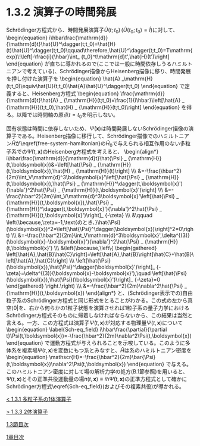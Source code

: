# 1.3.2 演算子の時間発展
Schrödinger方程式から、時間発展演算子$\hat{U}(t;t_0)\,(\hat{U}(t_0;t_0)=\hat{I})$に対して、
	\begin{equation}
		i\hbar\frac{\mathrm{d}}{\mathrm{d}t}\hat{U}^\dagger(t;t_0)=\hat{H}(t)\hat{U}^\dagger(t;t_0)\qquad\therefore\,\hat{U}^\dagger(t;t_0)=T\mathrm{exp}\\!\left[-\frac{i}{\hbar}\int_ {t_0}^t\mathrm{d}t'\,\hat{H}(t')\right]
	\end{equation}
が直ちに導かれるので(ここでは一般に時間依存しうるハミルトニアンで考えている)、Schrödinger描像からHeisenberg描像に移り、時間発展を押し付けた演算子を
	\begin{equation}
		\hat{A} _\mathrm{H}(t;t_0)\equiv\hat{U}(t;t_0)\hat{A}\hat{U}^\dagger(t;t_0)
	\end{equation}
で定義すると、Heisenberg方程式
	\begin{equation}
		\frac{\mathrm{d}}{\mathrm{d}t}\hat{A} _ {\mathrm{H}}(t;t_0)=\frac{1}{i\hbar}\left[\hat{A} _ {\mathrm{H}}(t;t_0),\hat{H} _ {\mathrm{H}}(t;t_0)\right]
	\end{equation}
を得る。以降では時間軸の原点$t=t_0$を明示しない。
			
固有状態は時間に依存しないため、$\hat{\Psi}(\boldsymbol{x})$は時間発展しないSchrödinger描像の演算子である。Heisenberg描像に移行して、Schrödinger描像でのハミルトニアン$\hat{H}$が\eqref{free-system-hamiltonian}の$\hat{H} _ 0$で与えられる相互作用のない多粒子系での$\hat{\Psi}(t,\boldsymbol{x})$のHeisenberg方程式を考えると、
	\begin{align\*}
		i\hbar\frac{\mathrm{d}}{\mathrm{d}t}\hat{\Psi} _ {\mathrm{H}}(t,\boldsymbol{x})&=\left[\hat{\Psi} _ {\mathrm{H}}(t,\boldsymbol{x}),\hat{H} _ {\mathrm{H}}(t)\right] \\\\\\
		&=-\frac{\hbar^2}{2m}\int_V\mathrm{d}^3\boldsymbol{x}'\left[\hat{\Psi} _ {\mathrm{H}}(t,\boldsymbol{x}),\hat{\Psi} _ {\mathrm{H}}^\dagger(t,\boldsymbol{x}'){\nabla'}^2\hat{\Psi} _ {\mathrm{H}}(t,\boldsymbol{x}')\right] \\\\\\
		&=-\frac{\hbar^2}{2m}\int_V\mathrm{d}^3\boldsymbol{x}'\left[\hat{\Psi} _ {\mathrm{H}}(t,\boldsymbol{x}),\hat{\Psi} _ {\mathrm{H}}^\dagger(t,\boldsymbol{x}'){\nabla'}^2\hat{\Psi} _ {\mathrm{H}}(t,\boldsymbol{x}')\right]_ {-\zeta} \\\\\\
		&\qquad \left(\because\,\zeta=-1\,\text{のとき、}\hat{\Psi}(\boldsymbol{x})^2=\left[\hat{\Psi}^\dagger(\boldsymbol{x})\right]^2=0\right) \\\\\\
		&=-\frac{\hbar^2}{2m}\int_V\mathrm{d}^3\boldsymbol{x}'\,\delta^{(3)}(\boldsymbol{x}-\boldsymbol{x}'){\nabla'}^2\hat{\Psi} _ {\mathrm{H}}(t,\boldsymbol{x}') \\\\\\
		&\left(\because\,\left\\{
			\begin{gathered}
				\left[\hat{A},\hat{B}\hat{C}\right]=\left[\hat{A},\hat{B}\right]\hat{C}+\hat{B}\left[\hat{A},\hat{C}\right] \\\\\\
				\left[\hat{\Psi}(\boldsymbol{x}),\hat{\Psi}^\dagger(\boldsymbol{x}')\right]_ {-\zeta}=\delta^{(3)}(\boldsymbol{x}-\boldsymbol{x}'),\quad \left[\hat{\Psi}(\boldsymbol{x}),\hat{\Psi}(\boldsymbol{x}')\right]_ {-\zeta}=0
			\end{gathered}
		\right.\right) \\\\\\
		&=-\frac{\hbar^2}{2m}\nabla^2\hat{\Psi} _ {\mathrm{H}}(t,\boldsymbol{x})
	\end{align\*}
と、(Schrödinger表示での)自由粒子系のSchrödinger方程式と同じ形式をとることがわかる。この式の左から真空$\left\langle 0\right\rvert$を、右から何らかの1粒子状態を演算させれば1粒子系の量子力学におけるSchrödinger方程式そのものに帰着しなければならないから、この結果は当然と言える。一方、この方程式は演算子$\hat{\Psi}(t,\boldsymbol{x})$が対応する物理量$\Psi(t,\boldsymbol{x})$について
	\begin{equation}	\label{Sch-eq_field}
		i\hbar\frac{\partial}{\partial t}\Psi(t,\boldsymbol{x})=-\frac{\hbar^2}{2m}\nabla^2\Psi(t,\boldsymbol{x})
	\end{equation}
で運動方程式が与えられることを示唆している。このように多体系を複素場$\Psi(t,\boldsymbol{x})$を変数にもつ系とみなすと、$\hat{H}$は系のハミルトニアン密度を
	\begin{equation}
		\mathscr{H}=-\frac{\hbar^2}{2m}\bar{\Psi}(t,\boldsymbol{x})\nabla^2\Psi(t,\boldsymbol{x})
	\end{equation}
で与える。このハミルトニアン密度に対して場の解析力学の処方(B.1節参照)を用いると、$\Psi(t,\boldsymbol{x})$とその正準共役運動量の場$\pi(t,\boldsymbol{x})\equiv i\hbar\bar{\Psi}(t,\boldsymbol{x})$の正準方程式として確かにSchrödinger方程式\eqref{Sch-eq_field}(およびその複素共役)が導かれる。

[\< 1.3.1 多粒子系の1体演算子](https://pr440.github.io/manybody-qm/Sec1-3-1)

[\> 1.3.3 2体演算子](https://pr440.github.io/manybody-qm/Sec1-3-3)

[1.3節目次](https://pr440.github.io/manybody-qm/Sec1-3)

[1章目次](https://pr440.github.io/manybody-qm/Chap1)